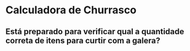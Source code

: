 # Calculadora de Churrasco

## Está preparado para verificar qual a quantidade correta de itens para curtir com a galera?
